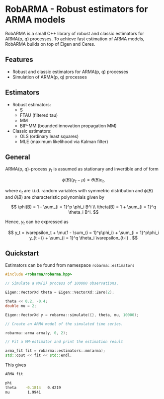 # RobARMA - Robust estimators for ARMA models

RobARMA is a small C++ library of robust and classic estimators for ARMA(p, q) processes. To achieve fast estimation of ARMA models, RobARMA builds on top of Eigen and Ceres.

## Features

- Robust and classic estimators for ARMA(p, q) processes
- Simulation of ARMA(p, q) processes

## Estimators

- Robust estimators:
  - S
  - FTAU (filtered tau)
  - MM
  - BIP-MM (bounded innovation propagation MM)
- Classic estimators:
  - OLS (ordinary least squares)
  - MLE (maximum likelihood via Kalman filter)

## General

ARMA(p, q)-process $y_t$ is assumed as stationary and invertible and of form

$$
\phi(B)(y_t - \mu) = \theta(B)\varepsilon_t,
$$

where $\varepsilon_t$ are i.i.d. random variables with symmetric distribution and $\phi(B)$ and $\theta(B)$ are characteristic polynomials given by

$$
\phi(B) = 1 - \sum_{i = 1}^p \phi_i B^i \\
\theta(B) = 1 + \sum_{i = 1}^q \theta_i B^i.
$$

Hence, $y_t$ can be expressed as

$$
y_t = \varepsilon_t + \mu(1 - \sum_{i = 1}^p\phi_i) + \sum_{i = 1}^p\phi_i y_{t - i} + \sum_{i = 1}^q \theta_i \varepsilon_{t-i} .
$$

## Quickstart

Estimators can be found from namespace `robarma::estimators`

```cpp
#include <robarma/robarma.hpp>

// Simulate a MA(2) process of 100000 observations.

Eigen::VectorXd theta = Eigen::VectorXd::Zero(2);

theta << 0.2, -0.4;
double mu = 2;

Eigen::VectorXd y = robarma::simulate({}, theta, mu, 10000);

// Create an ARMA model of the simulated time series.

robarma::arma arma(y, 0, 2);

// Fit a MM-estimator and print the estimation result

arma_fit fit = robarma::estimators::mm(arma);
std::cout << fit << std::endl;

```

This gives

```bash
ARMA fit

phi
theta    -0.1814   0.4219
mu        1.9941
```
